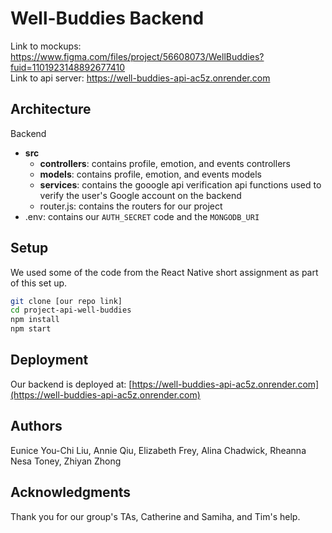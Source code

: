 # Well-Buddies Backend

Link to mockups: https://www.figma.com/files/project/56608073/WellBuddies?fuid=1101923148892677410 <br>
Link to api server: https://well-buddies-api-ac5z.onrender.com

## Architecture

Backend
- **src**
    - **controllers**: contains profile, emotion, and events controllers
    - **models**: contains profile, emotion, and events models
    - **services**: contains the gooogle api verification api functions used to verify the user's Google account on the backend
    - router.js: contains the routers for our project
- .env: contains our `AUTH_SECRET` code and the `MONGODB_URI`

## Setup

We used some of the code from the React Native short assignment as part of this set up. 

``` bash
git clone [our repo link]
cd project-api-well-buddies
npm install
npm start
```

## Deployment

Our backend is deployed at: [https://well-buddies-api-ac5z.onrender.com](https://well-buddies-api-ac5z.onrender.com)

## Authors

Eunice You-Chi Liu,
Annie Qiu,
Elizabeth Frey,
Alina Chadwick,
Rheanna Nesa Toney,
Zhiyan Zhong

## Acknowledgments
Thank you for our group's TAs, Catherine and Samiha, and Tim's help.
